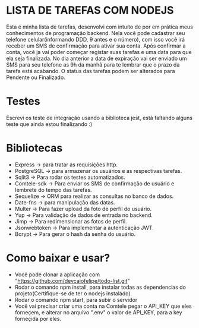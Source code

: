 LISTA DE TAREFAS COM NODEJS
=

Esta é minha lista de tarefas, desenvolvi com intuíto de por em prática meus conhecimentos de programação backend.
Nela você pode cadastrar seu telefone celular(informando DDD, 9 antes e o número), com isso você irá receber um SMS de confirmação para ativar sua conta.
Após confirmar a conta, você ja vai poder começar registar suas tarefas e uma data para que ela seja finalizada.
No dia anterior a data de expiração vai ser enviado um SMS para seu telefone as 9h da manhã para te lembrar que o prazo da tarefa está acabando.
O status das tarefas podem ser alterados para Pendente ou Finalizado.

Testes
=

Escrevi os teste de integração usando a biblioteca jest, está faltando alguns teste que ainda estou finalizando :)

Bibliotecas
=
- Express -> para tratar as requisições http.
- PostgreSQL -> para armazenar os usuários e as respectivas tarefas.
- Sqlit3 -> Para rodar os testes automatizados.
- Comtele-sdk -> Para enviar os SMS de confirmação de usuário e lembrete do tempo das tarefas.
- Sequelize -> ORM para realizar as consultas no banco de dados.
- Date-fns -> para manipulação das datas.
- Multer -> Para fazer upload da foto de perfil do usuário.
- Yup -> Para validação de dados de entrada no backend.
- Jimp -> Para redimensionar as fotos de perfil.
- Jsonwebtoken -> Para implementar a autenticação JWT.
- Bcrypt -> Para gerar o hash da senha do usuário.

Como baixar e usar?
=
- Você pode clonar a aplicação com "https://github.com/devcaiofelipe/todo-list.git"
- Rodar o comando npm install, para instalar todas as dependencias do projeto(Certifique-se de ter o nodejs instalado).
- Rodar o comando npm start, para subir o servidor
- Você vai precisar criar uma conta na Comtele pegar o API_KEY que eles forneçem, e alterar no arquivo ".env" o valor de API_KEY, para a key forneçida por eles.
